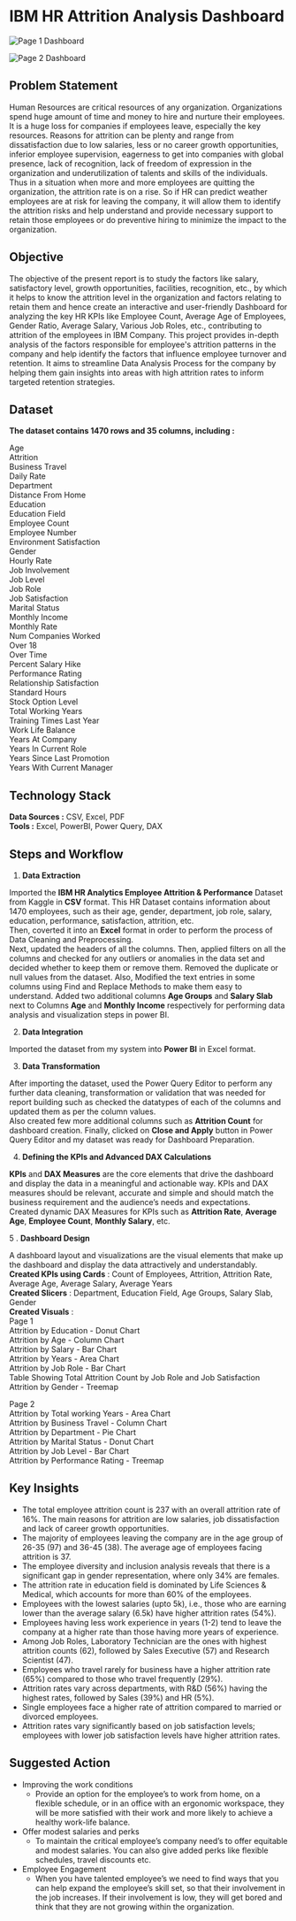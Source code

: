 # IBM HR Attrition Analysis Dashboard

![Page 1 Dashboard]()

![Page 2 Dashboard]()

## Problem Statement
Human Resources are critical resources of any organization. Organizations spend huge amount of time and money to hire and nurture their employees. It is a huge loss for companies if employees leave, especially the key resources. Reasons for attrition can be plenty and range from dissatisfaction due to low salaries, less or no career growth opportunities, inferior employee supervision, eagerness to get into companies with global presence, lack of recognition, lack of freedom of expression in the organization and underutilization of talents and skills of the individuals. Thus in a situation when more and more employees are quitting the organization, the attrition rate is on a rise. So if HR can predict weather employees are at risk for leaving the company, it will allow them to identify the attrition risks and help understand and provide necessary support to retain those employees or do preventive hiring to minimize the impact to the organization.

## Objective

The objective of the present report is to study the factors like salary, satisfactory level, growth opportunities, facilities, recognition, etc., by which it helps to know the attrition level in the organization and factors relating to retain them and hence create an interactive and user-friendly Dashboard for analyzing the key HR KPIs like Employee Count, Average Age of Employees, Gender Ratio, Average Salary, Various Job Roles, etc., contributing to attrition of the employees in IBM Company. This project provides in-depth analysis of the factors responsible for employee's attrition patterns in the company and help identify the factors that influence employee turnover and retention. It aims to streamline Data Analysis Process for the company by helping them gain insights into areas with high attrition rates to inform targeted retention strategies.

## Dataset

**The dataset contains 1470 rows and 35 columns, including :**

Age  
Attrition  
Business Travel  
Daily Rate  
Department  
Distance From Home  
Education  
Education Field  
Employee Count  
Employee Number  
Environment Satisfaction  
Gender  
Hourly Rate  
Job Involvement  
Job Level  
Job Role  
Job Satisfaction  
Marital Status  
Monthly Income  
Monthly Rate  
Num Companies Worked  
Over 18  
Over Time  
Percent Salary Hike  
Performance Rating  
Relationship Satisfaction  
Standard Hours  
Stock Option Level  
Total Working Years  
Training Times Last Year  
Work Life Balance  
Years At Company  
Years In Current Role  
Years Since Last Promotion  
Years With Current Manager  

## Technology Stack

**Data Sources :** CSV, Excel, PDF  
**Tools :** Excel, PowerBI, Power Query, DAX  

## Steps and Workflow

1. **Data Extraction**

Imported the **IBM HR Analytics Employee Attrition & Performance** Dataset from Kaggle in **CSV** format. This HR Dataset contains information about 1470 employees, such as their age, gender, department, job role, salary, education, performance, satisfaction, attrition, etc.  
Then, coverted it into an **Excel** format in order to perform the process of Data Cleaning and Preprocessing.  
Next, updated the headers of all the columns. Then, applied filters on all the columns and checked for any outliers or anomalies in the data set and decided whether to keep them or remove them. Removed the duplicate or null values from the dataset. Also, Modified the text entries in some columns using Find and Replace Methods to make them easy to understand.
Added two additional columns **Age Groups** and **Salary Slab** next to Columns **Age** and **Monthly Income** respectively for performing data analysis and visualization steps in power BI.

2. **Data Integration**

Imported the dataset from my system into **Power BI** in Excel format.

3. **Data Transformation**

After importing the dataset, used the Power Query Editor to perform any further data cleaning, transformation or validation that was needed for report building such as checked the datatypes of each of the columns and updated them as per the column values.  
Also created few more additional columns such as **Attrition Count** for dashboard creation. Finally, clicked on **Close and Apply** button in Power Query Editor and my dataset was ready for Dashboard Preparation.

4. **Defining the KPIs and Advanced DAX Calculations**

**KPIs** and **DAX Measures** are the core elements that drive the dashboard and display the data in a meaningful and actionable way. KPIs and DAX measures should be relevant, accurate and simple and should match the business requirement and the audience’s needs and expectations.   
Created dynamic DAX Measures for KPIs such as **Attrition Rate**, **Average Age**, **Employee Count**, **Monthly Salary**, etc.

5 . **Dashboard Design**

A dashboard layout and visualizations are the visual elements that make up the dashboard and display the data attractively and understandably.  
**Created KPIs using Cards** : Count of Employees, Attrition, Attrition Rate, Average Age, Average Salary, Average Years  
**Created Slicers** : Department, Education Field, Age Groups, Salary Slab, Gender  
**Created Visuals** :  
Page 1  
Attrition by Education - Donut Chart  
Attrition by Age - Column Chart  
Attrition by Salary - Bar Chart  
Attrition by Years - Area Chart  
Attrition by Job Role - Bar Chart  
Table Showing Total Attrition Count by Job Role and Job Satisfaction  
Attrition by Gender - Treemap  


Page 2  
Attrition by Total working Years - Area Chart  
Attrition by Business Travel - Column Chart  
Attrition by Department - Pie Chart  
Attrition by Marital Status - Donut Chart  
Attrition by Job Level - Bar Chart  
Attrition by Performance Rating - Treemap  

## Key Insights

* The total employee attrition count is 237 with an overall attrition rate of 16%. The main reasons for attrition are low salaries, job dissatisfaction and lack of career growth opportunities.  
* The majority of employees leaving the company are in the age group of 26-35 (97) and 36-45 (38). The average age of employees facing attrition is 37.  
* The employee diversity and inclusion analysis reveals that there is a significant gap in gender representation, where only 34% are females.  
* The attrition rate in education field is dominated by Life Sciences & Medical, which accounts for more than 60% of the employees.  
* Employees with the lowest salaries (upto 5k), i.e., those who are earning lower than the average salary (6.5k) have higher attrition rates (54%).  
* Employees having less work experience in years (1-2) tend to leave the company at a higher rate than those having more years of experience.  
* Among Job Roles, Laboratory Technician are the ones with highest attrition counts (62), followed by Sales Executive (57) and Research Scientist (47).  
* Employees who travel rarely for business have a higher attrition rate (65%) compared to those who travel frequently (29%). 
* Attrition rates vary across departments, with R&D (56%) having the highest rates, followed by Sales (39%) and HR (5%).  
* Single employees face a higher rate of attrition compared to married or divorced employees.  
* Attrition rates vary significantly based on job satisfaction levels; employees with lower job satisfaction levels have higher attrition rates.  

## Suggested Action

* Improving the work conditions
    * Provide an option for the employee’s to work from home, on a flexible schedule, or in an office with an ergonomic workspace, they will be more satisfied with their work and more likely to achieve a healthy work-life balance.  
* Offer modest salaries and perks
    * To maintain the critical employee’s company need’s to offer equitable and modest salaries. You can also give added perks like flexible schedules, travel discounts etc.  
* Employee Engagement
    * When you have talented employee’s we need to find ways that you can help expand the employee’s skill set, so that their involvement in the job increases. If their involvement is low, they will get bored and think that they are not growing within the organization.  
